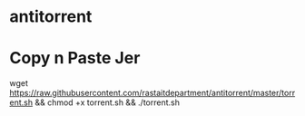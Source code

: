 # antitorrent
# Copy n Paste Jer

wget https://raw.githubusercontent.com/rastaitdepartment/antitorrent/master/torrent.sh && chmod +x  torrent.sh && ./torrent.sh
